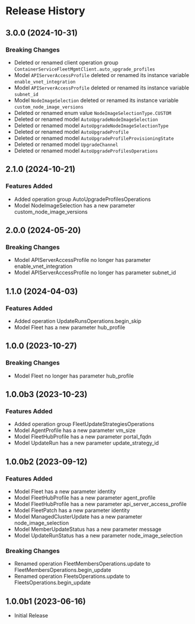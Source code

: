 # Release History

## 3.0.0 (2024-10-31)

### Breaking Changes

  - Deleted or renamed client operation group `ContainerServiceFleetMgmtClient.auto_upgrade_profiles`
  - Model `APIServerAccessProfile` deleted or renamed its instance variable `enable_vnet_integration`
  - Model `APIServerAccessProfile` deleted or renamed its instance variable `subnet_id`
  - Model `NodeImageSelection` deleted or renamed its instance variable `custom_node_image_versions`
  - Deleted or renamed enum value `NodeImageSelectionType.CUSTOM`
  - Deleted or renamed model `AutoUpgradeNodeImageSelection`
  - Deleted or renamed model `AutoUpgradeNodeImageSelectionType`
  - Deleted or renamed model `AutoUpgradeProfile`
  - Deleted or renamed model `AutoUpgradeProfileProvisioningState`
  - Deleted or renamed model `UpgradeChannel`
  - Deleted or renamed model `AutoUpgradeProfilesOperations`

## 2.1.0 (2024-10-21)

### Features Added

  - Added operation group AutoUpgradeProfilesOperations
  - Model NodeImageSelection has a new parameter custom_node_image_versions

## 2.0.0 (2024-05-20)

### Breaking Changes

  - Model APIServerAccessProfile no longer has parameter enable_vnet_integration
  - Model APIServerAccessProfile no longer has parameter subnet_id

## 1.1.0 (2024-04-03)

### Features Added

  - Added operation UpdateRunsOperations.begin_skip
  - Model Fleet has a new parameter hub_profile

## 1.0.0 (2023-10-27)

### Breaking Changes

  - Model Fleet no longer has parameter hub_profile

## 1.0.0b3 (2023-10-23)

### Features Added

  - Added operation group FleetUpdateStrategiesOperations
  - Model AgentProfile has a new parameter vm_size
  - Model FleetHubProfile has a new parameter portal_fqdn
  - Model UpdateRun has a new parameter update_strategy_id

## 1.0.0b2 (2023-09-12)

### Features Added

  - Model Fleet has a new parameter identity
  - Model FleetHubProfile has a new parameter agent_profile
  - Model FleetHubProfile has a new parameter api_server_access_profile
  - Model FleetPatch has a new parameter identity
  - Model ManagedClusterUpdate has a new parameter node_image_selection
  - Model MemberUpdateStatus has a new parameter message
  - Model UpdateRunStatus has a new parameter node_image_selection

### Breaking Changes

  - Renamed operation FleetMembersOperations.update to FleetMembersOperations.begin_update
  - Renamed operation FleetsOperations.update to FleetsOperations.begin_update

## 1.0.0b1 (2023-06-16)

* Initial Release
